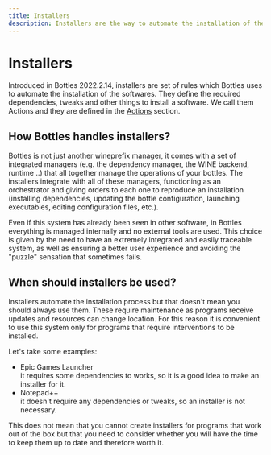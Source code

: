 ```yaml
---
title: Installers
description: Installers are the way to automate the installation of the softwares.
---
```


# Installers
Introduced in Bottles 2022.2.14, installers are set of rules which Bottles uses
to automate the installation of the softwares. They define the required
dependencies, tweaks and other things to install a software. We call them
Actions and they are defined in the [Actions](/installers/structure/Actions) section.

## How Bottles handles installers?
Bottles is not just another wineprefix manager, it comes with a set of
integrated managers (e.g. the dependency manager, the WINE backend, runtime ..) 
that all together manage the operations of your bottles. The installers 
integrate with all of these managers, functioning as an orchestrator and 
giving orders to each one to reproduce an installation (installing 
dependencies, updating the bottle configuration, launching executables, editing
configuration files, etc.).

Even if this system has already been seen in other software, in Bottles 
everything is managed internally and no external tools are used. This 
choice is given by the need to have an extremely integrated and easily 
traceable system, as well as ensuring a better user experience and avoiding 
the "puzzle" sensation that sometimes fails.

## When should installers be used?
Installers automate the installation process but that doesn't mean you should 
always use them. These require maintenance as programs receive updates and 
resources can change location. For this reason it is convenient to use this 
system only for programs that require interventions to be installed.

Let's take some examples:
- Epic Games Launcher  
  it requires some dependencies to works, so it is a good idea to make an
  installer for it.
- Notepad++  
  it doesn't require any dependencies or tweaks, so an installer is not
  necessary.

This does not mean that you cannot create installers for programs that work 
out of the box but that you need to consider whether you will have the time to 
keep them up to date and therefore worth it.
